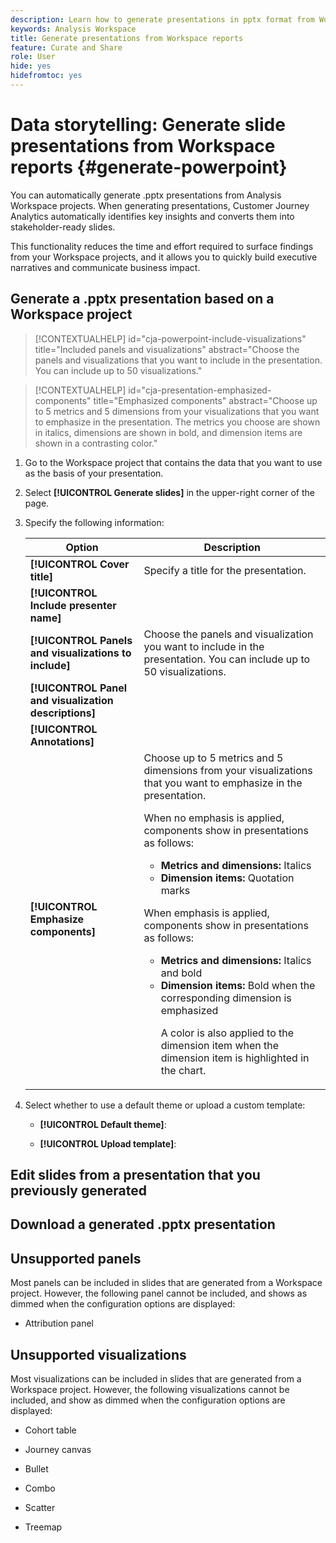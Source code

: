 ```yaml
---
description: Learn how to generate presentations in pptx format from Workspace reports.
keywords: Analysis Workspace
title: Generate presentations from Workspace reports
feature: Curate and Share
role: User
hide: yes
hidefromtoc: yes
---
```

# Data storytelling: Generate slide presentations from Workspace reports {#generate-powerpoint}

You can automatically generate .pptx presentations from Analysis Workspace projects. When generating presentations, Customer Journey Analytics automatically identifies key insights and converts them into stakeholder-ready slides. 

This functionality reduces the time and effort required to surface findings from your Workspace projects, and it allows you to quickly build executive narratives and communicate business impact.

## Generate a .pptx presentation based on a Workspace project

<!-- markdownlint-disable MD034 -->

>[!CONTEXTUALHELP]
>id="cja-powerpoint-include-visualizations"
>title="Included panels and visualizations"
>abstract="Choose the panels and visualizations that you want to include in the presentation. You can include up to 50 visualizations."

<!-- markdownlint-enable MD034 -->

<!-- markdownlint-disable MD034 -->

>[!CONTEXTUALHELP]
>id="cja-presentation-emphasized-components"
>title="Emphasized components"
>abstract="Choose up to 5 metrics and 5 dimensions from your visualizations that you want to emphasize in the presentation. The metrics you choose are shown in italics, dimensions are shown in bold, and dimension items are shown in a contrasting color."

<!-- markdownlint-enable MD034 -->

1. Go to the Workspace project that contains the data that you want to use as the basis of your presentation.

1. Select **[!UICONTROL Generate slides]** in the upper-right corner of the page.

1. Specify the following information:

   |Option | Description | 
   |---------|----------|
   | **[!UICONTROL Cover title]** | Specify a title for the presentation.  | 
   | **[!UICONTROL Include presenter name]** | | 
   | **[!UICONTROL Panels and visualizations to include]** | Choose the panels and visualization you want to include in the presentation. You can include up to 50 visualizations. | 
   | **[!UICONTROL Panel and visualization descriptions]** | | 
   | **[!UICONTROL Annotations]** | | 
   | **[!UICONTROL Emphasize components]** | Choose up to 5 metrics and 5 dimensions from your visualizations that you want to emphasize in the presentation.<p>When no emphasis is applied, components show in presentations as follows:<ul><li>**Metrics and dimensions:** Italics</li><li>**Dimension items:** Quotation marks</li></ul></p><p>When emphasis is applied, components show in presentations as follows:</p><ul><li>**Metrics and dimensions:** Italics and bold</li><li>**Dimension items:** Bold when the corresponding dimension is emphasized<p>A color is also applied to the dimension item when the dimension item is highlighted in the chart.</p></li></ul> | 

1. Select whether to use a default theme or upload a custom template:

   * **[!UICONTROL Default theme]**: 

   * **[!UICONTROL Upload template]**:





## Edit slides from a presentation that you previously generated


## Download a generated .pptx presentation



## Unsupported panels

Most panels can be included in slides that are generated from a Workspace project. However, the following panel cannot be included, and shows as dimmed when the configuration options are displayed:

* Attribution panel

## Unsupported visualizations

Most visualizations can be included in slides that are generated from a Workspace project. However, the following visualizations cannot be included, and show as dimmed when the configuration options are displayed:

* Cohort table

* Journey canvas

* Bullet

* Combo

* Scatter

* Treemap
